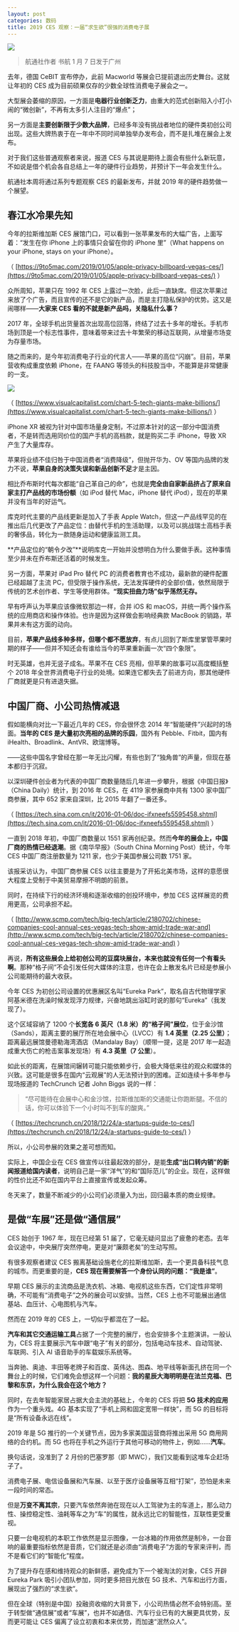 ```yaml
---
layout: post
categories: 数码
title: 2019 CES 观察：一届“求生欲”很强的消费电子展
---
```


![](https://ws1.sinaimg.cn/large/4b91f9d5gy1fyy77v3mg8j20ps0es1kx.jpg)

> 航通社作者 书航 1 月 7 日发于广州

去年，德国 CeBIT 宣布停办，此前 Macworld 等展会已提前退出历史舞台。这就让年初的 CES 成为目前硕果仅存的少数全球性消费电子展会之一。

大型展会萎缩的原因，一方面是**电器行业创新乏力**，由重大的范式创新陷入小打小闹的“微创新”，不再有太多引人注目的“爆点”；

另一方面是**主要创新限于少数大品牌**，已经多年没有挑战者地位的硬件类初创公司出现。这些大牌热衷于在一年中不同时间单独举办发布会，而不是扎堆在展会上发布。

对于我们这些普通观察者来说，报道 CES 与其说是期待上面会有些什么新玩意，不如说是借个机会各自总结上一年的硬件行业趋势，并预计下一年会发生什么。

航通社本周将通过系列专题观察 CES 的最新发布，并就 2019 年的硬件趋势做一个展望。

## 春江水冷果先知

今年的拉斯维加斯 CES 展馆门口，可以看到一张苹果发布的大幅广告，上面写着：“发生在你 iPhone 上的事情只会留在你的 iPhone 里”（What happens on your iPhone, stays on your iPhone）。

（ [https://9to5mac.com/2019/01/05/apple-privacy-billboard-vegas-ces/](https://9to5mac.com/2019/01/05/apple-privacy-billboard-vegas-ces/) ）

众所周知，苹果只在 1992 年 CES 上露过一次脸，此后一直缺席。但这次苹果过来放了个广告，而且宣传的还不是它的新产品，而是主打隐私保护的优势。这又是闹哪样——**大家来 CES 看的不就是新产品吗，关隐私什么事？**

2017 年，全球手机出货量首次出现高位回落，终结了过去十多年的增长。手机市场到顶是一个标志性事件，意味着带来过去十年繁荣的移动互联网，从增量市场变为存量市场。

随之而来的，是今年初消费电子行业的代言人——苹果的高位“闪崩”。目前，苹果营收构成重度依赖 iPhone，在 FAANG 等领头的科技股当中，不能算是非常健康的一支。

![](https://ws1.sinaimg.cn/large/4b91f9d5gy1fyy5jdn5idj20l307utau.jpg)


  （ [https://www.visualcapitalist.com/chart-5-tech-giants-make-billions/](https://www.visualcapitalist.com/chart-5-tech-giants-make-billions/) ）

iPhone XR 被视为针对中国市场量身定制，不过原本针对的这一部分中国消费者，不是转而选用同价位的国产手机的高档款，就是购买二手 iPhone，导致 XR 产生了大量库存。

苹果将业绩不佳归咎于中国消费者“消费降级”，但抛开华为、OV 等国内品牌的发力不说，**苹果自身的决策失误和新品创新不足**才是主因。

相比乔布斯时代每次都能“自己革自己的命”，也就是**完全由自家新品挤占了原来自家主打产品线的市场份额**（如 iPod 替代 Mac，iPhone 替代 iPod），现在的苹果并没有当年的好运气。

库克时代主要的产品线更新是加入了手表 Apple Watch，但这一产品线罕见的在推出后几代更改了产品定位：由替代手机的生活助理，以及可以挑战瑞士高档手表的奢侈品，转化为一款随身运动和健康监测工具。

**产品定位的“朝令夕改”**说明库克一开始并没想明白为什么要做手表。这种事情至少并未在乔布斯还活着的时候发生。

另一方面，苹果对 iPad Pro 替代 PC 的消费者教育也不成功，最新款的硬件配置已经超越了主流 PC，但受限于操作系统，无法发挥硬件的全部价值，依然局限于传统的艺术创作者、学生等使用群体。**“现实扭曲力场”似乎荡然无存。**

早有呼声认为苹果应该像微软那边一样，合并 iOS 和 macOS，并统一两个操作系统的应用商店和操作体验。也许是因为这样做会影响经典款 MacBook 的销路，苹果并未有这方面的动向。

目前，**苹果产品线多种多样，但哪个都不愿放弃**，有点儿回到了斯库里掌管苹果时期的样子——但并不知还会有谁给当今的苹果重新画一次“四个象限”。

时无英雄，也并无竖子成名。苹果不在 CES 亮相，但苹果的故事可以高度概括整个 2018 年全世界消费电子行业的处境。如果连它都失去了前进方向，那其他硬件厂商就更是只有进退失据。

## 中国厂商、小公司热情减退

假如能横向对比一下最近几年的 CES，你会很怀念 2014 年“智能硬件”兴起时的场面。**当年的 CES 是大量初次亮相的品牌的乐园**，国外有 Pebble、Fitbit，国内有 iHealth、Broadlink、AntVR、欧瑞博等。

——这些中国名字曾经在那一年无比闪耀，有些也到了“独角兽”的声量，但现在基本都归于沉寂。

以深圳硬件创业者为代表的中国厂商数量随后几年进一步攀升，根据《中国日报》（China Daily）统计，到 2016 年 CES，在 4119 家参展商中共有 1300 家中国厂商参展，其中 652 家来自深圳，比 2015 年翻了一番还多。

（ [https://tech.sina.com.cn/it/2016-01-06/doc-ifxneefs5595458.shtml](https://tech.sina.com.cn/it/2016-01-06/doc-ifxneefs5595458.shtml) ）

一直到 2018 年初，中国厂商数量以 1551 家再创纪录。然而**今年的展会上，中国厂商的热情已经退潮**。据《南华早报》（South China Morning Post）统计，今年 CES 中国厂商注册数量为 1211 家，也少于美国参展公司数 1751 家。

该报采访认为，中国厂商参展 CES 以往主要是为了开拓北美市场，这样的意愿很大程度上受制于中美贸易摩擦不明朗的前景。

同时，在持续下行的经济环境和逐渐收缩的创投环境中，参加 CES 这样展览的费用更高，公司承担不起。

（ [http://www.scmp.com/tech/big-tech/article/2180702/chinese-companies-cool-annual-ces-vegas-tech-show-amid-trade-war-and](http://www.scmp.com/tech/big-tech/article/2180702/chinese-companies-cool-annual-ces-vegas-tech-show-amid-trade-war-and) ）

再说，**所有这些展会上给初创公司的豆腐块展台，本来也就没有任何一个有看头啊**。那种“格子间”不会引发任何大媒体的注意，也许在会上散发名片已经是参展小公司能期待的最大收获。

今年 CES 为初创公司设置的优惠展区名叫“Eureka Park”，取名自古代物理学家阿基米德在洗澡时候发现浮力规律，兴奋地跳出浴缸时说的那句“Eureka”（我发现了）。

这个区域容纳了 1200 个**长宽各 6 英尺（1.8 米）的“格子间”展位**，位于金沙馆（Sands），距离主要的展厅所在地会展中心（LVCC）有 **1.4 英里（2.25 公里）**；距离最远展馆曼德勒海湾酒店（Mandalay Bay）（顺带一提，这是 2017 年一起造成重大伤亡的枪击案事发现场）有 **4.3 英里（7 公里**）。

如此长的距离，在展馆间辗转可能只能依赖步行，会极大降低来往的观众和媒体的兴致。这可能是很多在国内“云观展”的人无法预计到的困难。正如连续十多年参与现场报道的 TechCrunch 记者 John Biggs 说的一样：

> “尽可能待在会展中心和金沙馆，拉斯维加斯的交通能让你跑断腿。不信的话，你可以体验下一个小时叫不到车的酸爽。”

（ [https://techcrunch.cn/2018/12/24/a-startups-guide-to-ces/](https://techcrunch.cn/2018/12/24/a-startups-guide-to-ces/) ）

所以，小公司参展的效果之差可想而知。

实际上，中国企业在 CES 做宣传以往最起效的部分，是能**生成“出口转内销”的新闻报道给国内读者**，说明自己是一家“洋气”的和“国际范儿”的企业。现在，这样做的性价比还不如在国内平台上直接宣传或发起众筹。

冬天来了，数量不断减少的小公司们必须量入为出，回归最本质的商业规律。

## 是做“车展”还是做“通信展”

CES 始创于 1967 年，现在已经第 51 届了，它毫无疑问显出了疲惫的老态。去年会议途中，中央展厅突然停电，更是对“廉颇老矣”的生动写照。

有很多观察者建议 CES 搬离基础设施老化的拉斯维加斯，去一个更具备科技气息的城市。而更重要的是，**CES 现在需要解答一个身份认同的问题：“我是谁”**。

早期 CES 展示的主流商品是洗衣机、冰箱、电视机这些东西，它们定性非常明确，不可能有“消费电子”之外的展会可以安排。当然，CES 上也不可能展出通信基站、血压计、心电图机与汽车。

然而在 2019 年的 CES 上，一切似乎都混在了一起。

**汽车和其它交通运输工具**占据了一个完整的展厅，也会安排多个主题演讲。一般认为，CES 将主要展示汽车中跟“电子”有关的部分，包括电动车技术、自动驾驶、车联网、引入 AI 语音助手的车载娱乐系统等。

当奔驰、奥迪、丰田等老牌子和百度、英伟达、图森、地平线等新面孔挤在同一个舞台上的时候，它们难免会想这样一个问题：**我的星辰大海明明是在法兰克福、巴黎和东京，为什么我会在这个地方？**

同时，在去年智能家居占据大会主流的基础上，今年的 CES 将把 **5G 技术的应用**作为一个重头戏。4G 基本实现了“手机上网和固定宽带一样快”，而 5G 的目标将是“所有设备永远在线”。

2019 年是 5G 推行的一个关键节点，因为多家美国运营商将推出采用 5G 商用网络的合约机。而 5G 也将在手机之外运行于其他可移动的物件上，例如……**汽车**。

换句话说，没准到了 2 月份的巴塞罗那（即 MWC），我们又能看到这堆车企赶场子了。

消费电子展、电信设备展和汽车展、以至于医疗设备展等互相“打架”，恐怕是未来一段时间的常态。

但是**万变不离其宗**，只要汽车依然奔驰在现在以人工驾驶为主的车道上，那么动力性、操控稳定性、油耗等车之为“车”的属性，就永远比它的智能性，互联性更受重视。

只要一台电视机的本职工作依然是显示图像，一台冰箱的作用依然是制冷，一台音响的最重要指标依然是音质，它们就还是必须由“消费电子”方面的专家来评判，而不是看它们的“智能化”程度。

为了提升存在感和维持观众的新鲜感，避免成为下一个被淘汰的对象，CES 开辟 Eureka Park 吸引小团队参加，同时更多把目光放在 5G 技术、汽车和出行方面，展现出了强烈的“求生欲”。

但在全球（特别是中国）投融资收缩的大背景下，小公司热情必然不会特别高。至于转型做“通信展”或者“车展”，也并不如通信、汽车行业已有的大展更具优势，反而更可能让 CES 偏离了设立初衷和本来优势，而加速“泯然众人”。